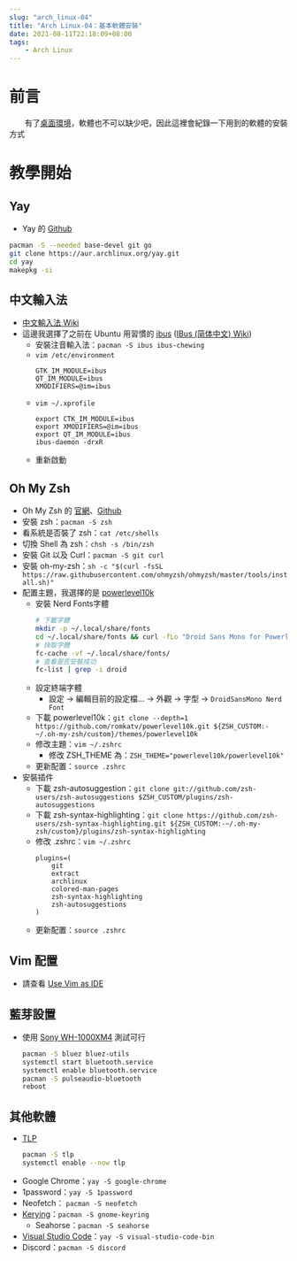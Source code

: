 ```yaml
---
slug: "arch_linux-04"
title: "Arch Linux-04：基本軟體安裝"
date: 2021-08-11T22:18:09+08:00
tags:
    - Arch Linux
---
```

# 前言
&emsp;&emsp;有了[桌面環境](../arch_linux-03)，軟體也不可以缺少吧，因此這裡會紀錄一下用到的軟體的安裝方式

# 教學開始
## Yay
- Yay 的 [Github](https://github.com/Jguer/yay)
```bash
pacman -S --needed base-devel git go
git clone https://aur.archlinux.org/yay.git
cd yay
makepkg -si
```
## 中文輸入法
- [中文輸入法 Wiki](https://wiki.archlinux.org/title/Localization_(%E6%AD%A3%E9%AB%94%E4%B8%AD%E6%96%87)/Traditional_Chinese_(%E6%AD%A3%E9%AB%94%E4%B8%AD%E6%96%87)#%E4%B8%AD%E6%96%87%E8%BC%B8%E5%85%A5%E6%B3%95)
- 這邊我選擇了之前在 Ubuntu 用習慣的 [ibus](https://wiki.archlinux.org/title/IBus) ([IBus (简体中文) Wiki](https://wiki.archlinux.org/title/IBus_(%E7%AE%80%E4%BD%93%E4%B8%AD%E6%96%87)))
    - 安裝注音輸入法：`pacman -S ibus ibus-chewing`
    - `vim /etc/environment`
        ```
        GTK_IM_MODULE=ibus
        QT_IM_MODULE=ibus
        XMODIFIERS=@im=ibus
        ```
    - `vim ~/.xprofile`
        ```
        export CTK_IM_MODULE=ibus
        export XMODIFIERS=@im=ibus
        export QT_IM_MODULE=ibus
        ibus-daemon -drxR
        ```
    - 重新啟動
## Oh My Zsh
- Oh My Zsh 的 [官網](https://ohmyz.sh/)、[Github](https://github.com/ohmyzsh/ohmyzsh)
- 安裝 zsh：`pacman -S zsh`
- 看系統是否裝了 zsh：`cat /etc/shells`
- 切換 Shell 為 zsh：`chsh -s /bin/zsh`
- 安裝 Git 以及 Curl：`pacman -S git curl`
- 安裝 oh-my-zsh：`sh -c "$(curl -fsSL https://raw.githubusercontent.com/ohmyzsh/ohmyzsh/master/tools/install.sh)"`
- 配置主題，我選擇的是 [powerlevel10k](https://github.com/romkatv/powerlevel10k)
    - 安裝 Nerd Fonts字體
        ```bash
        # 下載字體
        mkdir -p ~/.local/share/fonts
        cd ~/.local/share/fonts && curl -fLo "Droid Sans Mono for Powerline Nerd Font Complete.otf" https://github.com/ryanoasis/nerd-fonts/raw/master/patched-fonts/DroidSansMono/complete/Droid%20Sans%20Mono%20Nerd%20Font%20Complete.otf
        # 快取字體
        fc-cache -vf ~/.local/share/fonts/
        # 查看是否安裝成功
        fc-list | grep -i droid
        ```
    - 設定終端字體
        - 設定 -> 編輯目前的設定檔... -> 外觀 -> 字型 -> `DroidSansMono Nerd Font`
    - 下載 powerlevel10k：`git clone --depth=1 https://github.com/romkatv/powerlevel10k.git ${ZSH_CUSTOM:-~/.oh-my-zsh/custom}/themes/powerlevel10k`
    - 修改主題：`vim ~/.zshrc`
        - 修改 ZSH_THEME 為：`ZSH_THEME="powerlevel10k/powerlevel10k"`
    - 更新配置：`source .zshrc`
- 安裝插件
    - 下載 zsh-autosuggestion：`git clone git://github.com/zsh-users/zsh-autosuggestions $ZSH_CUSTOM/plugins/zsh-autosuggestions`
    - 下載 zsh-syntax-highlighting：`git clone https://github.com/zsh-users/zsh-syntax-highlighting.git ${ZSH_CUSTOM:-~/.oh-my-zsh/custom}/plugins/zsh-syntax-highlighting`
    - 修改 .zshrc：`vim ~/.zshrc`
        ```
        plugins=(
            git
            extract
            archlinux
            colored-man-pages
            zsh-syntax-highlighting
            zsh-autosuggestions
        )
        ```
    - 更新配置：`source .zshrc`
## Vim 配置
- 請查看 [Use Vim as IDE](https://hackmd.io/SWhC4ublSjCBE7EVb6MbEw)
## 藍芽設置
- 使用 [Sony WH-1000XM4](https://www.sony.com.tw/zh/electronics/headband-headphones/wh-1000xm4) 測試可行
    ```bash
    pacman -S bluez bluez-utils
    systemctl start bluetooth.service
    systemctl enable bluetooth.service
    pacman -S pulseaudio-bluetooth
    reboot
    ```
## 其他軟體
- [TLP](https://wiki.archlinux.org/title/TLP)
    ```bash
    pacman -S tlp
    systemctl enable --now tlp
    ```
- Google Chrome：`yay -S google-chrome`
- 1password：`yay -S 1password`
- Neofetch： `pacman -S neofetch`
- [Kerying](https://wiki.archlinux.org/title/GNOME/Keyring)：`pacman -S gnome-keyring`
    - Seahorse：`pacman -S seahorse`
- [Visual Studio Code](https://wiki.archlinux.org/title/Visual_Studio_Code)：`yay -S visual-studio-code-bin`
- Discord：`pacman -S discord`
